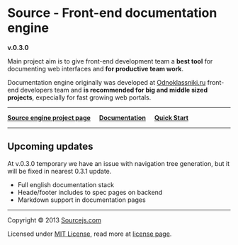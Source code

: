 # Source - Front-end documentation engine

**v.0.3.0**

Main project aim is to give front-end development team a **best tool** for documenting web interfaces and **for productive team work**.

Documentation engine originally was developed at [Odnoklassniki.ru](http://corp.mail.ru/en/communications/odnoklassniki) front-end developers team and **is recommended for big and middle sized projects**, expecially for fast growing web portals.

___


[**Source engine project page**](http://sourcejs.com) &nbsp;&nbsp;&nbsp; [**Documentation**](http://sourcejs.com/docs) &nbsp;&nbsp;&nbsp; [**Quick Start**](http://sourcejs.com/docs/base/index.html#1!)

___

## Upcoming updates

At v.0.3.0 temporary we have an issue with navigation tree generation, but it will be fixed in nearest 0.3.1 update.

* Full english documentation stack
* Heade/footer includes to spec pages on backend
* Markdown support in documentation pages

___

Copyright © 2013 [Sourcejs.com](http://sourcejs.com)

Licensed under [MIT License](http://en.wikipedia.org/wiki/MIT_License), read more at [license page](http://github.com/sourcejs/source/wiki/MIT-License).
